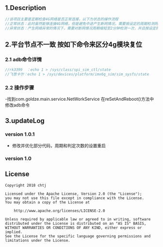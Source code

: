 ## 1.Description 
```groovy
//该项目主要是定期检查4G网络是否正常连接，以下为状态的操作流程
//正常状态：此时虽然能够连接4G网络，但是避免中途产生断网情况，需要按设定的周期检测网络情况
//异常状态：产生网络异常的情况下，需要对断网情况周期缩短至2分钟检测一次，并且按设定的次数进行判定，达到次数时按 step2步骤来操作
```
## 2.平台节点不一致 按如下命令来区分4g模块复位
### 2.1 adb命令详情

```groovy
//rk3399  ：echo 1 > /sys/class/spi_sim_ctl/state
//飞思卡尔：echo 1 > /sys/devices/platform/imx6q_sim/sim_sysfs/state
```

### 2.2 操作步骤
-找到com.goldze.main.service.NetWorkService 在reSetAndReboot()方法中修改adb命令

## 3.updateLog

### version 1.0.1
- 修改并优化部分代码，周期和判定次数的设置重启
### version 1.0

## License

    Copyright 2018 chtj
 
    Licensed under the Apache License, Version 2.0 (the "License");
    you may not use this file except in compliance with the License.
    You may obtain a copy of the License at
 
        http://www.apache.org/licenses/LICENSE-2.0
 
    Unless required by applicable law or agreed to in writing, software
    distributed under the License is distributed on an "AS IS" BASIS,
    WITHOUT WARRANTIES OR CONDITIONS OF ANY KIND, either express or implied.
    See the License for the specific language governing permissions and
    limitations under the License.